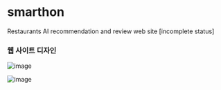 # smarthon
Restaurants AI recommendation and review web site [incomplete status]




### 웹 사이트 디자인

![image](https://github.com/qwerie/smarthon/assets/111882913/bd81bff2-6726-4659-97b0-0d9c96164863)

![image](https://github.com/qwerie/smarthon/assets/111882913/88b11741-9189-4fed-bacb-dc6e72886877)
